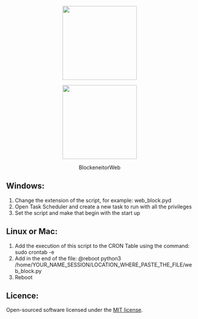 <p align="center"><img width="200" src="https://dmitrypeleshenko.files.wordpress.com/2016/03/python.jpg"></p>
<p align="center"><img width="200" src="http://www.phoenixts.com/wp-content/uploads/2014/06/909852786_1357508933.png"></p>
<p align="center">BlockeneitorWeb</p>

## Windows:
1. Change the extension of the script, for example: web_block.pyd
2. Open Task Scheduler and create a new task to run with all the privileges 
3. Set the script and make that begin with the start up

## Linux or Mac:
1. Add the execution of this script to the CRON Table using the command: sudo crontab -e
2. Add in the end of the file: @reboot python3 /home/YOUR_NAME_SESSION/LOCATION_WHERE_PASTE_THE_FILE/web_block.py
3. Reboot

## Licence:
Open-sourced software licensed under the [MIT license](https://opensource.org/licenses/MIT).

